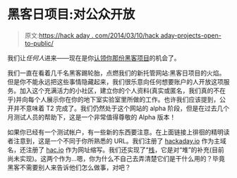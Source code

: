 # 黑客日项目:对公众开放

> 原文:[https://hack aday . com/2014/03/10/hack aday-projects-open-to-public/](https://hackaday.com/2014/03/10/hackaday-projects-open-to-the-public/)

我们让*任何人*进来——现在是你[认领你那份黑客项目](http://hackaday.io/)的机会了。

我们一直在看着几千名黑客踢轮胎，点燃我们的新托管网站:黑客日项目的火焰。但是你不能永远把这些事情隐藏起来，我们很乐意向任何想要账户的人开放这项服务。加入这个充满活力的小社区，建立你的个人资料(真实或匿名，我们真的不在乎)并向每个人展示你在你的地下室实验室里所做的工作。也许我们应该提到，公开并不意味着 T2 完成了。我们仍然处于这个网站的 alpha 阶段，但是在过去几个月测试人员的帮助下，这是一个非常值得尊敬的 Alpha 版本！

如果你已经有一个测试帐户，有一些新的东西要注意。在上面链接上徘徊的精明读者注意到，这是一个不同于你所熟悉的 URL。我们注册了 [hackaday.io](http://hackaday.io/) 作为主域名，还注册了 [hac.io](http://hac.io/) 作为网址缩写。我们还实现了“[栈](http://hackaday.io/stack)，它是对“堆”的补充(目前尚未实现)。这两个作为…嗯，你为什么不自己去弄清楚它们是干什么用的？毕竟黑客不需要别人来告诉他们怎么做事，对吧？